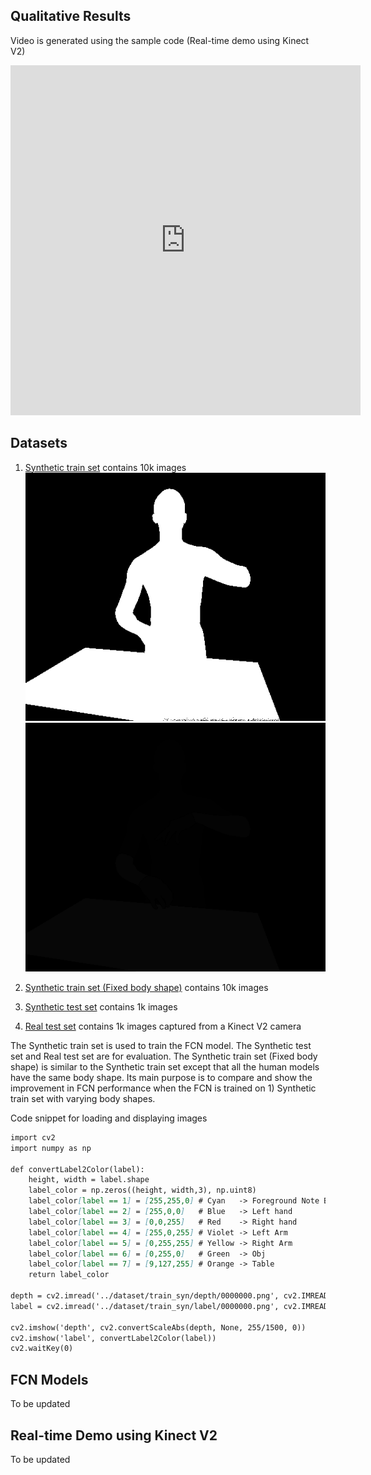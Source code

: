 ## Qualitative Results
Video is generated using the sample code (Real-time demo using Kinect V2)
<iframe width="560" height="560" src="https://www.youtube.com/embed/SNuUrp2QiqY" frameborder="0" allow="accelerometer; autoplay; encrypted-media; gyroscope; picture-in-picture" allowfullscreen></iframe>

## Datasets
1) [Synthetic train set](https://github.com/gmntu/semseg/tree/master/dataset/train_syn) contains 10k images
![Input depth](dataset/train_syn/depth/0000000.png)
![Ground Truth label](dataset/train_syn/label/0000000.png)

2) [Synthetic train set (Fixed body shape)](https://github.com/gmntu/semseg/tree/master/dataset/train_fixbody_syn) contains 10k images

3) [Synthetic test set](https://github.com/gmntu/semseg/tree/master/dataset/test_syn) contains 1k images

4) [Real test set](https://github.com/gmntu/semseg/tree/master/dataset/test_kv2) contains 1k images captured from a Kinect V2 camera

The Synthetic train set is used to train the FCN model.
The Synthetic test set and Real test set are for evaluation.
The Synthetic train set (Fixed body shape) is similar to the Synthetic train set except that all the human models have the same body shape. Its main purpose is to compare and show the improvement in FCN performance when the FCN is trained on 1) Synthetic train set with varying body shapes.

Code snippet for loading and displaying images

```markdown
import cv2
import numpy as np

def convertLabel2Color(label):
	height, width = label.shape
	label_color = np.zeros((height, width,3), np.uint8)
	label_color[label == 1] = [255,255,0] # Cyan   -> Foreground Note BGR
	label_color[label == 2] = [255,0,0]   # Blue   -> Left hand
	label_color[label == 3] = [0,0,255]   # Red    -> Right hand
	label_color[label == 4] = [255,0,255] # Violet -> Left Arm
	label_color[label == 5] = [0,255,255] # Yellow -> Right Arm
	label_color[label == 6] = [0,255,0]   # Green  -> Obj    
	label_color[label == 7] = [9,127,255] # Orange -> Table    
	return label_color

depth = cv2.imread('../dataset/train_syn/depth/0000000.png', cv2.IMREAD_ANYDEPTH)
label = cv2.imread('../dataset/train_syn/label/0000000.png', cv2.IMREAD_GRAYSCALE)

cv2.imshow('depth', cv2.convertScaleAbs(depth, None, 255/1500, 0))
cv2.imshow('label', convertLabel2Color(label))
cv2.waitKey(0)
```

## FCN Models
To be updated

## Real-time Demo using Kinect V2
To be updated


